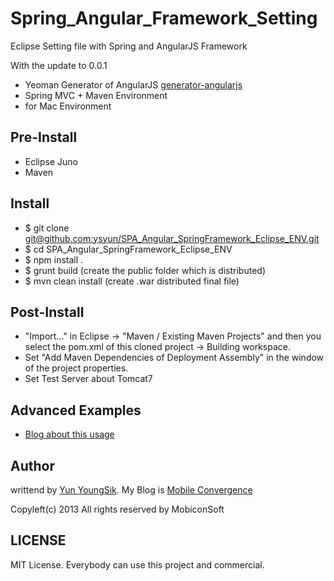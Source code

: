 Spring_Angular_Framework_Setting
================================

Eclipse Setting file with Spring and AngularJS Framework

With the update to 0.0.1
* Yeoman Generator of AngularJS [generator-angularjs](https://github.com/yeoman/generator-angular)
* Spring MVC + Maven Environment
* for Mac Environment


Pre-Install
-----------

* Eclipse Juno
* Maven


Install
-------

*  $ git clone [git@github.com:ysyun/SPA_Angular_SpringFramework_Eclipse_ENV.git](git@github.com:ysyun/SPA_Angular_SpringFramework_Eclipse_ENV.git)
*  $ cd SPA_Angular_SpringFramework_Eclipse_ENV
*  $ npm install .
*  $ grunt build  (create the public folder which is distributed)
*  $ mvn clean install (create <ProjectName>.war distributed final file)


Post-Install
------------

* "Import..." in Eclipse -> "Maven / Existing Maven Projects" and then you select the pom.xml of this cloned project -> Building workspace.
* Set "Add Maven Dependencies of Deployment Assembly" in the window of the project properties. 
* Set Test Server about Tomcat7


Advanced Examples
-----------------
*  [Blog about this usage](http://mobicon.tistory.com/380)


Author
------
writtend by [Yun YoungSik](http://ysyun.github.io). My Blog is [Mobile Convergence](http://mobicon.tistory.com)

Copyleft(c) 2013 All rights reserved by MobiconSoft


LICENSE
-------
MIT License. Everybody can use this project and commercial.
